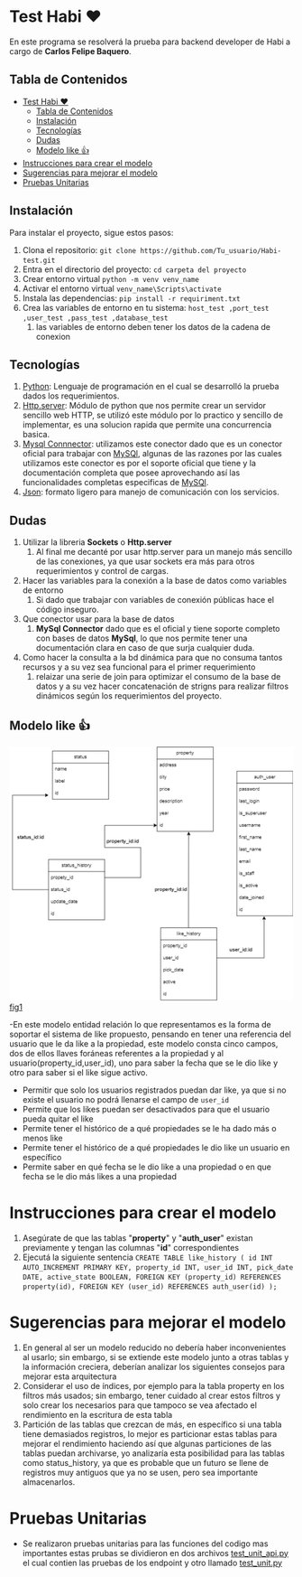 # Test Habi :heart:

En este programa se resolverá la prueba para backend developer de Habi a cargo de **Carlos Felipe Baquero**.

## Tabla de Contenidos

- [Test Habi :heart:](#test-habi-heart)
  - [Tabla de Contenidos](#tabla-de-contenidos)
  - [Instalación](#instalación)
  - [Tecnologías](#tecnologías)
  - [Dudas](#dudas)
  - [Modelo like :+1:](#modelo-like-1)
- [Instrucciones para crear el modelo](#instrucciones-para-crear-el-modelo)
- [Sugerencias para mejorar el modelo](#sugerencias-para-mejorar-el-modelo)
- [Pruebas Unitarias](#pruebas-unitarias)



## Instalación

Para instalar el proyecto, sigue estos pasos:

1. Clona el repositorio: `git clone https://github.com/Tu_usuario/Habi-test.git`
2. Entra en el directorio del proyecto: `cd carpeta del proyecto`
3. Crear entorno virtual  `python -m venv venv_name`
4. Activar el entorno virtual `venv_name\Scripts\activate`
5. Instala las dependencias: `pip install -r requiriment.txt`
6. Crea las variables de entorno en tu sistema: `host_test ,port_test ,user_test ,pass_test ,database_test`
   1. las variables de entorno deben tener los datos de la cadena de conexion


## Tecnologías

1. [Python](https://www.python.org/doc/): Lenguaje de programación en el cual se desarrolló la prueba dados los requerimientos.
2. [Http.server](https://docs.python.org/3/library/http.server.html): Módulo de python que nos permite crear un servidor sencillo web HTTP, se utilizó este módulo por lo practico y sencillo de implementar, es una solucion rapida que permite una concurrencia basica.
3. [Mysql Connnector](https://dev.mysql.com/doc/connector-python/en/): utilizamos este conector dado que es un conector oficial para trabajar con [MySQl](https://www.mysql.com/), algunas de las razones por las cuales utilizamos este conector es por el soporte oficial que tiene y la documentación completa que posee aprovechando así las funcionalidades completas especificas de [MySQl](https://www.mysql.com/).
4. [Json](https://www.json.org/json-en.html): formato ligero para manejo de comunicación con los servicios.

## Dudas
1. Utilizar la libreria **Sockets** o **Http.server**
   1. Al final me decanté por usar http.server para un manejo más sencillo de las conexiones, ya que usar sockets era más para otros requerimientos y control de cargas.
2. Hacer las variables para la conexión  a la base de datos como variables de entorno
   1. Si dado que trabajar con variables de conexión públicas hace el código inseguro.
3. Que conector usar para la base de datos
   1. **MySql Connector** dado que es el oficial y tiene soporte completo con bases de datos **MySql**, lo que nos permite tener una documentación clara en caso de que surja cualquier duda.
4. Como hacer la consulta a la bd dinámica para que no consuma tantos recursos y a su vez sea funcional para el primer requerimiento
   1. relaizar una serie de join para optimizar el consumo de la base de datos y a su vez hacer concatenación de strigns para realizar filtros dinámicos según los requerimientos del proyecto.

## Modelo like :+1:
![Esquema](diagrama_megustas.png)
[fig1](##esquema)


-En este modelo entidad relación lo que representamos es la forma de soportar el sistema de like propuesto, pensando en tener una referencia del usuario que le da like a la propiedad, este modelo consta cinco campos, dos de ellos llaves foráneas referentes a la propiedad y al usuario(property_id,user_id), uno para saber la fecha que se le dio like y otro para saber si el like sigue activo.
- Permitir que solo los usuarios registrados puedan dar like, ya que si no existe el usuario no podrá llenarse el campo de `user_id`
- Permite que los likes puedan ser desactivados para que el usuario pueda quitar el like
- Permite tener el histórico de a qué propiedades se le ha dado más o menos like
- Permite tener el histórico de a qué propiedades le dio like un usuario en específico
- Permite saber en qué fecha se le dio like a una propiedad o en que fecha se le dio más likes a una propiedad
# Instrucciones para crear el modelo
1. Asegúrate de que las tablas "**property**" y "**auth_user**" existan previamente y tengan las columnas "**id**" correspondientes
2. Ejecutá la siguiente sentencia `CREATE TABLE like_history (
    id INT AUTO_INCREMENT PRIMARY KEY,
    property_id INT,
    user_id INT,
    pick_date DATE,
    active_state BOOLEAN,
    FOREIGN KEY (property_id) REFERENCES property(id),
    FOREIGN KEY (user_id) REFERENCES auth_user(id)
);`

# Sugerencias para mejorar el modelo
1. En general al ser un modelo reducido no debería haber inconvenientes al usarlo; sin embargo, si se extiende este modelo junto a otras tablas y la información creciera, deberían analizar los siguientes consejos para mejorar esta arquitectura
2. Considerar el uso de índices, por ejemplo para la tabla property en los filtros más usados; sin embargo, tener cuidado al crear estos filtros y solo crear los necesarios para que tampoco se vea afectado el rendimiento en la escritura de esta tabla
3. Partición de las tablas que crezcan de más, en específico si una tabla tiene demasiados registros, lo mejor es particionar estas tablas para mejorar el rendimiento haciendo así que algunas particiones de las tablas puedan archivarse, yo analizaría esta posibilidad para las tablas como status_history, ya que es probable que un futuro se llene de registros muy antiguos que ya no se usen, pero sea importante almacenarlos.

# Pruebas Unitarias
* Se realizaron pruebas unitarias para las funciones del codigo mas importantes estas prubas se dividieron en dos archivos [test_unit_api.py](test_unit_api.py) el cual contien las pruebas de los endpoint y otro llamado [test_unit.py](test_unit.py)